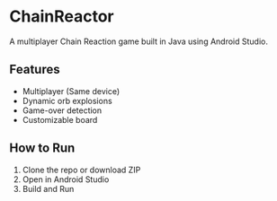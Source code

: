 # ChainReactor
A multiplayer Chain Reaction game built in Java using Android Studio.

## Features
- Multiplayer (Same device)
- Dynamic orb explosions
- Game-over detection
- Customizable board

## How to Run
1. Clone the repo or download ZIP
2. Open in Android Studio
3. Build and Run


